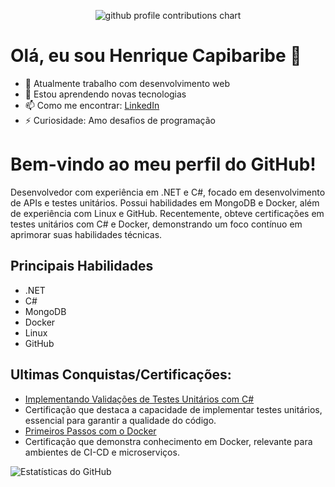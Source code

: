 <p align="center" >
	<picture>
	  <source media="(prefers-color-scheme: dark)"  srcset="https://raw.githubusercontent.com/<github_user>/<repository>/output-3d-contrib/night.svg" />
	  <source media="(prefers-color-scheme: light)" srcset="https://raw.githubusercontent.com/<github_user>/<repository>/output-3d-contrib/day.svg" />
	  <img alt="github profile contributions chart"    src="https://raw.githubusercontent.com/<github_user>/<repository>/output-3d-contrib/day.svg" />
	</picture>
</p>

# Olá, eu sou Henrique Capibaribe 👋

- 🔭 Atualmente trabalho com desenvolvimento web
- 🌱 Estou aprendendo novas tecnologias
- 📫 Como me encontrar: [LinkedIn](www.linkedin.com/in/josé-henrique-barbosa-capibaribe-50829248)
- ⚡ Curiosidade: Amo desafios de programação

# Bem-vindo ao meu perfil do GitHub!

Desenvolvedor com experiência em .NET e C#, focado em desenvolvimento de APIs e testes unitários.
Possui habilidades em MongoDB e Docker, além de experiência com Linux e GitHub.
Recentemente, obteve certificações em testes unitários com C# e Docker, demonstrando um foco contínuo
em aprimorar suas habilidades técnicas.

## Principais Habilidades
- .NET
- C#
- MongoDB
- Docker
- Linux
- GitHub

## Ultimas Conquistas/Certificações:
- [Implementando Validações de Testes Unitários com C#](https://www.dio.me/certificate/Q860ZKCM)
- Certificação que destaca a capacidade de implementar testes unitários, essencial para garantir
a qualidade do código.
- [Primeiros Passos com o Docker](https://hermes.dio.me/courses/badge/f21a6908-fb24-491f-a7e7-1c0b2f3a9da4.png)
- Certificação que demonstra conhecimento em Docker, relevante para ambientes de CI-CD e microserviços.

![Estatísticas do GitHub](https://github-readme-stats.vercel.app/api?username=henriquecapi&show_icons=true&theme=radical)
